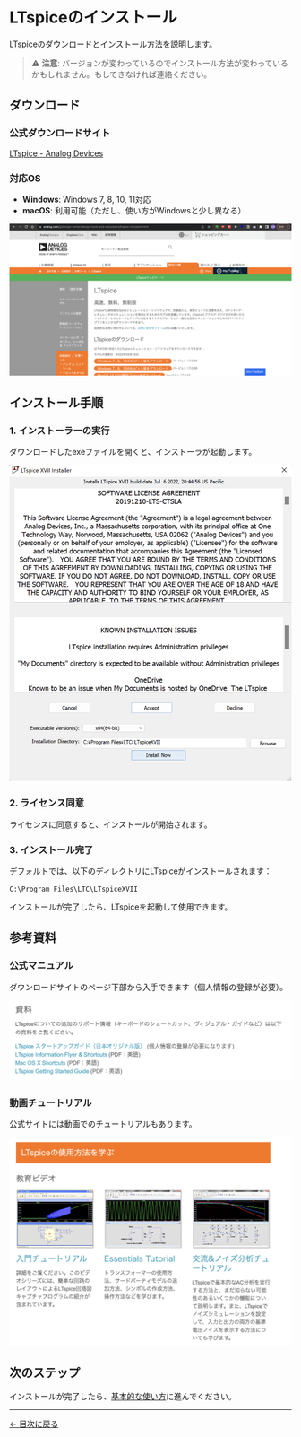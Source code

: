 # LTspiceのインストール

LTspiceのダウンロードとインストール方法を説明します。

> ⚠️ **注意**: バージョンが変わっているのでインストール方法が変わっているかもしれません。もしできなければ連絡ください。

## ダウンロード

### 公式ダウンロードサイト

[LTspice - Analog Devices](https://www.analog.com/jp/design-center/design-tools-and-calculators/ltspice-simulator.html)

### 対応OS

- **Windows**: Windows 7, 8, 10, 11対応
- **macOS**: 利用可能（ただし、使い方がWindowsと少し異なる）

![ダウンロードページ](images/01_download_page.png)

## インストール手順

### 1. インストーラーの実行

ダウンロードしたexeファイルを開くと、インストーラが起動します。

![インストーラー起動](images/02_installer.png)

### 2. ライセンス同意

ライセンスに同意すると、インストールが開始されます。

### 3. インストール完了

デフォルトでは、以下のディレクトリにLTspiceがインストールされます：

```
C:\Program Files\LTC\LTspiceXVII
```

インストールが完了したら、LTspiceを起動して使用できます。

## 参考資料

### 公式マニュアル

ダウンロードサイトのページ下部から入手できます（個人情報の登録が必要）。

![マニュアルダウンロード](images/03_manual.png)

### 動画チュートリアル

公式サイトには動画でのチュートリアルもあります。

![動画チュートリアル](images/04_video_tutorial.png)

## 次のステップ

インストールが完了したら、[基本的な使い方](../02_getting_started/README.md)に進んでください。

---

[← 目次に戻る](../README.md)
